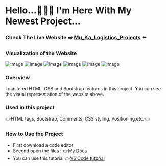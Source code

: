 # Hello...🙋🏻‍♂️ I'm Here With My Newest Project...
### Check The Live Website :arrow_right: [Mu_Ka_Logistics_Projects](https://muka6363.github.io/PROJELER_MK/1.Voltran/index.html) :arrow_left:
### Visualization of the Website
![image](https://user-images.githubusercontent.com/101215803/189503263-428cd02f-09a7-46c5-9d79-76ee64e8f5f4.png)
![image](https://user-images.githubusercontent.com/101215803/189503387-79282c15-3ef6-4680-9253-0ef249a3b7bb.png)
![image](https://user-images.githubusercontent.com/101215803/189503417-11217e32-a4c4-4063-9eb2-9592f382d138.png)
![image](https://user-images.githubusercontent.com/101215803/189503478-b47e468c-81bc-45c2-a8e0-c808929a8de3.png)
![image](https://user-images.githubusercontent.com/101215803/189503515-c35b48d6-80ef-4a24-a485-95d6f88bca09.png)
![image](https://user-images.githubusercontent.com/101215803/189503548-32600d6d-5809-4b98-be0f-a0de40799c22.png)

### Overview
I mastered HTML, CSS and Bootstrap features in this project. You can see the visual representation of the website above.
### Used in this project
:point_right:HTML tags, Bootstrap, Comments, CSS styling, Positioning,etc.:point_left:
### How to Use the Project
+ First download a code editor
+ Second open the files : :point_right:[My Docs](https://github.com/Muka6363/PROJELER_MK/tree/main/13.Mu_Ka_Logistics_Projects)
+ You can use this tutorial :point_right:[VS Code tutorial](https://www.youtube.com/watch?v=fJEbVCrEMSE)
